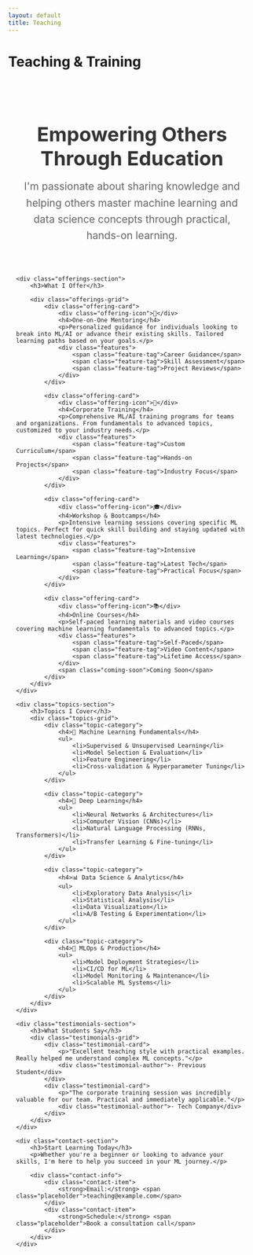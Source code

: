 ```yaml
---
layout: default
title: Teaching
---
```


# Teaching & Training

<div class="teaching-container">
    <div class="intro-section">
        <h2>Empowering Others Through Education</h2>
        <p>I'm passionate about sharing knowledge and helping others master machine learning and data science concepts through practical, hands-on learning.</p>
    </div>

    <div class="offerings-section">
        <h3>What I Offer</h3>
        
        <div class="offerings-grid">
            <div class="offering-card">
                <div class="offering-icon">🎯</div>
                <h4>One-on-One Mentoring</h4>
                <p>Personalized guidance for individuals looking to break into ML/AI or advance their existing skills. Tailored learning paths based on your goals.</p>
                <div class="features">
                    <span class="feature-tag">Career Guidance</span>
                    <span class="feature-tag">Skill Assessment</span>
                    <span class="feature-tag">Project Reviews</span>
                </div>
            </div>

            <div class="offering-card">
                <div class="offering-icon">👥</div>
                <h4>Corporate Training</h4>
                <p>Comprehensive ML/AI training programs for teams and organizations. From fundamentals to advanced topics, customized to your industry needs.</p>
                <div class="features">
                    <span class="feature-tag">Custom Curriculum</span>
                    <span class="feature-tag">Hands-on Projects</span>
                    <span class="feature-tag">Industry Focus</span>
                </div>
            </div>

            <div class="offering-card">
                <div class="offering-icon">🎓</div>
                <h4>Workshop & Bootcamps</h4>
                <p>Intensive learning sessions covering specific ML topics. Perfect for quick skill building and staying updated with latest technologies.</p>
                <div class="features">
                    <span class="feature-tag">Intensive Learning</span>
                    <span class="feature-tag">Latest Tech</span>
                    <span class="feature-tag">Practical Focus</span>
                </div>
            </div>

            <div class="offering-card">
                <div class="offering-icon">📚</div>
                <h4>Online Courses</h4>
                <p>Self-paced learning materials and video courses covering machine learning fundamentals to advanced topics.</p>
                <div class="features">
                    <span class="feature-tag">Self-Paced</span>
                    <span class="feature-tag">Video Content</span>
                    <span class="feature-tag">Lifetime Access</span>
                </div>
                <span class="coming-soon">Coming Soon</span>
            </div>
        </div>
    </div>

    <div class="topics-section">
        <h3>Topics I Cover</h3>
        <div class="topics-grid">
            <div class="topic-category">
                <h4>🤖 Machine Learning Fundamentals</h4>
                <ul>
                    <li>Supervised & Unsupervised Learning</li>
                    <li>Model Selection & Evaluation</li>
                    <li>Feature Engineering</li>
                    <li>Cross-validation & Hyperparameter Tuning</li>
                </ul>
            </div>

            <div class="topic-category">
                <h4>🧠 Deep Learning</h4>
                <ul>
                    <li>Neural Networks & Architectures</li>
                    <li>Computer Vision (CNNs)</li>
                    <li>Natural Language Processing (RNNs, Transformers)</li>
                    <li>Transfer Learning & Fine-tuning</li>
                </ul>
            </div>

            <div class="topic-category">
                <h4>📊 Data Science & Analytics</h4>
                <ul>
                    <li>Exploratory Data Analysis</li>
                    <li>Statistical Analysis</li>
                    <li>Data Visualization</li>
                    <li>A/B Testing & Experimentation</li>
                </ul>
            </div>

            <div class="topic-category">
                <h4>🚀 MLOps & Production</h4>
                <ul>
                    <li>Model Deployment Strategies</li>
                    <li>CI/CD for ML</li>
                    <li>Model Monitoring & Maintenance</li>
                    <li>Scalable ML Systems</li>
                </ul>
            </div>
        </div>
    </div>

    <div class="testimonials-section">
        <h3>What Students Say</h3>
        <div class="testimonials-grid">
            <div class="testimonial-card">
                <p>"Excellent teaching style with practical examples. Really helped me understand complex ML concepts."</p>
                <div class="testimonial-author">- Previous Student</div>
            </div>
            <div class="testimonial-card">
                <p>"The corporate training session was incredibly valuable for our team. Practical and immediately applicable."</p>
                <div class="testimonial-author">- Tech Company</div>
            </div>
        </div>
    </div>

    <div class="contact-section">
        <h3>Start Learning Today</h3>
        <p>Whether you're a beginner or looking to advance your skills, I'm here to help you succeed in your ML journey.</p>
        
        <div class="contact-info">
            <div class="contact-item">
                <strong>Email:</strong> <span class="placeholder">teaching@example.com</span>
            </div>
            <div class="contact-item">
                <strong>Schedule:</strong> <span class="placeholder">Book a consultation call</span>
            </div>
        </div>
    </div>
</div>

<style>
.teaching-container {
    max-width: 1200px;
    margin: 0 auto;
    padding: 2rem 1rem;
}

.intro-section {
    text-align: center;
    margin-bottom: 4rem;
}

.intro-section h2 {
    color: #333;
    font-size: 2.5rem;
    margin-bottom: 1rem;
}

.intro-section p {
    font-size: 1.3rem;
    color: #666;
    line-height: 1.6;
    max-width: 700px;
    margin: 0 auto;
}

.offerings-section, .topics-section, .testimonials-section, .contact-section {
    margin-bottom: 4rem;
}

.offerings-section h3, .topics-section h3, .testimonials-section h3, .contact-section h3 {
    color: #333;
    font-size: 2rem;
    margin-bottom: 2rem;
    text-align: center;
}

.offerings-grid {
    display: grid;
    gap: 2rem;
    grid-template-columns: repeat(auto-fit, minmax(300px, 1fr));
}

.offering-card {
    background: white;
    border: 1px solid #e9ecef;
    border-radius: 15px;
    padding: 2rem;
    text-align: center;
    position: relative;
    transition: transform 0.3s ease, box-shadow 0.3s ease;
}

.offering-card:hover {
    transform: translateY(-5px);
    box-shadow: 0 8px 25px rgba(0,0,0,0.1);
}

.offering-icon {
    font-size: 3rem;
    margin-bottom: 1rem;
}

.offering-card h4 {
    color: #333;
    margin-bottom: 1rem;
    font-size: 1.3rem;
}

.offering-card p {
    color: #666;
    line-height: 1.6;
    margin-bottom: 1.5rem;
}

.features {
    display: flex;
    flex-wrap: wrap;
    gap: 0.5rem;
    justify-content: center;
}

.feature-tag {
    background: #e3f2fd;
    color: #1976d2;
    padding: 0.3rem 0.8rem;
    border-radius: 15px;
    font-size: 0.8rem;
    font-weight: 500;
}

.coming-soon {
    position: absolute;
    top: 1rem;
    right: 1rem;
    background: #ffc107;
    color: #333;
    padding: 0.3rem 0.8rem;
    border-radius: 15px;
    font-size: 0.8rem;
    font-weight: 600;
}

.topics-grid {
    display: grid;
    gap: 2rem;
    grid-template-columns: repeat(auto-fit, minmax(280px, 1fr));
}

.topic-category {
    background: #f8f9fa;
    border-radius: 10px;
    padding: 2rem;
}

.topic-category h4 {
    color: #333;
    margin-bottom: 1rem;
    font-size: 1.2rem;
    display: flex;
    align-items: center;
    gap: 0.5rem;
}

.topic-category ul {
    list-style: none;
    padding: 0;
}

.topic-category li {
    padding: 0.5rem 0;
    color: #555;
    border-bottom: 1px solid #e9ecef;
    position: relative;
    padding-left: 1rem;
}

.topic-category li:before {
    content: "•";
    color: #007bff;
    position: absolute;
    left: 0;
}

.topic-category li:last-child {
    border-bottom: none;
}

.testimonials-grid {
    display: grid;
    gap: 2rem;
    grid-template-columns: repeat(auto-fit, minmax(300px, 1fr));
}

.testimonial-card {
    background: white;
    border: 1px solid #e9ecef;
    border-radius: 10px;
    padding: 2rem;
    border-left: 4px solid #28a745;
}

.testimonial-card p {
    color: #555;
    font-style: italic;
    line-height: 1.6;
    margin-bottom: 1rem;
}

.testimonial-author {
    color: #28a745;
    font-weight: 600;
    font-size: 0.9rem;
}

.contact-section {
    text-align: center;
    background: #f8f9fa;
    padding: 3rem 2rem;
    border-radius: 15px;
}

.contact-section p {
    font-size: 1.2rem;
    color: #666;
    margin-bottom: 2rem;
}

.contact-info {
    display: flex;
    flex-direction: column;
    gap: 1rem;
    max-width: 400px;
    margin: 0 auto;
}

.contact-item {
    display: flex;
    justify-content: space-between;
    align-items: center;
    padding: 1rem;
    background: white;
    border-radius: 8px;
    border-left: 4px solid #007bff;
}

.placeholder {
    color: #999;
    font-style: italic;
}

@media (max-width: 768px) {
    .contact-item {
        flex-direction: column;
        text-align: left;
        gap: 0.5rem;
    }
}
</style>
